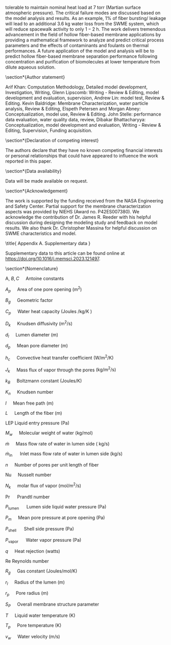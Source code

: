 tolerable to maintain nominal heat load at 7 torr (Martian surface atmospheric pressure). The critical failure modes are discussed based on the model analysis and results. As an example, $1 \%$ of fiber bursting/ leakage will lead to an additional $3.6 \mathrm{~kg}$ water loss from the SWME system, which will reduce spacewalk activity to only $1-2 \mathrm{~h}$. The work delivers tremendous advancement in the field of hollow fiber-based membrane applications by providing a mathematical framework to analyze and predict critical process parameters and the effects of contaminants and foulants on thermal performances. A future application of the model and analysis will be to predict hollow fiber-based membrane separation performance following concentration and purification of biomolecules at lower temperature from dilute aqueous solution.

\section*{Author statement}

Arif Khan: Computation Methodology, Detailed model development, Investigation, Writing, Glenn Lipscomb: Writing - Review \& Editing, model development and evaluation, supervision, Andrew Lin: model test, Review \& Editing. Kevin Baldridge: Membrane Characterization, water particle analysis, Review \& Editing, Elspeth Petersen and Morgan Abney: Conceptualization, model use, Review \& Editing. John Stelle: performance data evaluation, water quality data, review, Dibakar Bhattacharyya: Conceptualization, model development and evaluation, Writing - Review \& Editing, Supervision, Funding acquisition.

\section*{Declaration of competing interest}

The authors declare that they have no known competing financial interests or personal relationships that could have appeared to influence the work reported in this paper.

\section*{Data availability}

Data will be made available on request.

\section*{Acknowledgement}

The work is supported by the funding received from the NASA Engineering and Safety Center. Partial support for the membrane characterization aspects was provided by NIEHS (Award no. P42ES007380). We acknowledge the contribution of Dr. James R. Reeder with his helpful discussion during designing the modeling study and feedback on model results. We also thank Dr. Christopher Massina for helpful discussion on SWME characteristics and model.

\title{
Appendix A. Supplementary data
}

Supplementary data to this article can be found online at https://doi.org/10.1016/j.memsci.2023.121497.

\section*{Nomenclature}

A, $B, C \quad$ Antoine constants

$A_{p} \quad$ Area of one pore opening $\left(\mathrm{m}^{2}\right)$

$B_{g} \quad$ Geometric factor

$C_{p} \quad$ Water heat capacity (Joules $/ \mathrm{kg} / \mathrm{K}$ )

$D_{k} \quad$ Knudsen diffusivity $\left(\mathrm{m}^{2} / \mathrm{s}\right)$

$d_{l} \quad$ Lumen diameter $(\mathrm{m})$

$d_{p} \quad$ Mean pore diameter (m)

$h_{c} \quad$ Convective heat transfer coefficient $\left(\mathrm{W} / \mathrm{m}^{2} / \mathrm{K}\right)$

$J_{k} \quad$ Mass flux of vapor through the pores $\left(\mathrm{kg} / \mathrm{m}^{2} / \mathrm{s}\right)$

$k_{B} \quad$ Boltzmann constant (Joules/K)

$K_{n} \quad$ Knudsen number

$l \quad$ Mean free path (m)

$L \quad$ Length of the fiber (m)

LEP Liquid entry pressure (Pa)

$M_{w} \quad$ Molecular weight of water $(\mathrm{kg} / \mathrm{mol})$

$\dot{m} \quad$ Mass flow rate of water in lumen side ( $\mathrm{kg} / \mathrm{s})$

$\dot{m}_{\text {in }} \quad$ Inlet mass flow rate of water in lumen side $(\mathrm{kg} / \mathrm{s})$

$n \quad$ Number of pores per unit length of fiber

$\mathrm{Nu} \quad$ Nusselt number

$N_{k} \quad$ molar flux of vapor $\left(\mathrm{mol} / \mathrm{m}^{2} / \mathrm{s}\right)$

$\operatorname{Pr} \quad$ Prandtl number

$P_{\text {lumen }} \quad$ Lumen side liquid water pressure (Pa)

$P_{m} \quad$ Mean pore pressure at pore opening (Pa)

$P_{\text {shell }} \quad$ Shell side pressure (Pa)

$P_{\text {vapor }} \quad$ Water vapor pressure (Pa)

$q \quad$ Heat rejection (watts)

Re Reynolds number

$R_{g} \quad$ Gas constant (Joules/mol/K)

$r_{l} \quad$ Radius of the lumen (m)

$r_{p} \quad$ Pore radius (m)

$S_{P} \quad$ Overall membrane structure parameter

$T \quad$ Liquid water temperature (K)

$T_{p} \quad$ Pore temperature (K)

$v_{w} \quad$ Water velocity $(\mathrm{m} / \mathrm{s})$